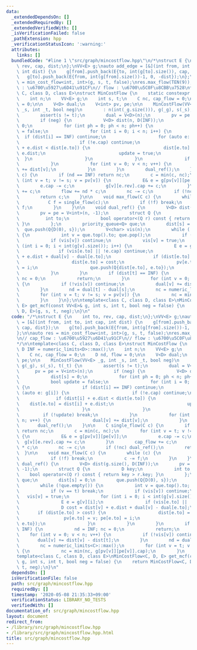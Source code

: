 ```yaml
---
data:
  _extendedDependsOn: []
  _extendedRequiredBy: []
  _extendedVerifiedWith: []
  _isVerificationFailed: false
  _pathExtension: hpp
  _verificationStatusIcon: ':warning:'
  attributes:
    links: []
  bundledCode: "#line 1 \"src/graph/mincostflow.hpp\"\n/*\nstruct E {\n    int to,\
    \ rev, cap, dist;\n};\nVV<E> g;\nauto add_edge = [&](int from, int to, int cap,\
    \ int dist) {\n    g[from].push_back(E{to, int(g[to].size()), cap, dist});\n \
    \   g[to].push_back(E{from, int(g[from].size())-1, 0, -dist});\n};\n\nauto res\
    \ = min_cost_flow<int, int>(g, s, t, false);\nres.max_flow(TEN(9));\n\n// cap_flow\
    \ : \u6700\u5927\u6D41\u91CF\n// flow : \u6700\u5C0F\u8CBB\u7528\n*/\n\ntemplate<class\
    \ C, class D, class E>\nstruct MinCostFlow {\n    static constexpr D INF = numeric_limits<D>::max();\n\
    \    int n;\n    VV<E> g;\n    int s, t;\n    C nc, cap_flow = 0;\n    D nd, flow\
    \ = 0;\n\n    V<D> dual;\n    V<int> pv, pe;\n\n    MinCostFlow(VV<E> _g, int\
    \ _s, int _t, bool neg)\n        : n(int(_g.size())), g(_g), s(_s), t(_t) {\n\
    \        assert(s != t);\n        dual = V<D>(n);\n        pv = pe = V<int>(n);\n\
    \        if (neg) {\n            V<D> dist(n, D(INF));\n            dist[s] =\
    \ 0;\n            for (int ph = 0; ph < n; ph++) {\n                bool update\
    \ = false;\n                for (int i = 0; i < n; i++) {\n                  \
    \  if (dist[i] == INF) continue;\n                    for (auto e: g[i]) {\n \
    \                       if (!e.cap) continue;\n                        if (dist[i]\
    \ + e.dist < dist[e.to]) {\n                            dist[e.to] = dist[i] +\
    \ e.dist;\n                            update = true;\n                      \
    \  }\n                    }\n                }\n                if (!update) break;\n\
    \            }\n            for (int v = 0; v < n; v++) {\n                dual[v]\
    \ += dist[v];\n            }\n        }\n        dual_ref();\n    }\n\n    C single_flow(C\
    \ c) {\n        if (nd == INF) return nc;\n        c = min(c, nc);\n        for\
    \ (int v = t; v != s; v = pv[v]) {\n            E& e = g[pv[v]][pe[v]];\n    \
    \        e.cap -= c;\n            g[v][e.rev].cap += c;\n        }\n        cap_flow\
    \ += c;\n        flow += nd * c;\n        nc -= c;\n        if (!nc) dual_ref();\n\
    \        return c;\n    }\n\n    void max_flow(C c) {\n        while (c) {\n \
    \           C f = single_flow(c);\n            if (!f) break;\n            c -=\
    \ f;\n        }\n    }\n\n    void dual_ref() {\n        V<D> dist(g.size(), D(INF));\n\
    \        pv = pe = V<int>(n, -1);\n        struct Q {\n            D key;\n  \
    \          int to;\n            bool operator<(Q r) const { return key > r.key;\
    \ }\n        };\n        priority_queue<Q> que;\n        dist[s] = 0;\n      \
    \  que.push(Q{D(0), s});\n        V<char> vis(n);\n        while (!que.empty())\
    \ {\n            int v = que.top().to; que.pop();\n            if (v == t) break;\n\
    \            if (vis[v]) continue;\n            vis[v] = true;\n            for\
    \ (int i = 0; i < int(g[v].size()); i++) {\n                E e = g[v][i];\n \
    \               if (vis[e.to] || !e.cap) continue;\n                D cost = dist[v]\
    \ + e.dist + dual[v] - dual[e.to];\n                if (dist[e.to] > cost) {\n\
    \                    dist[e.to] = cost;\n                    pv[e.to] = v; pe[e.to]\
    \ = i;\n                    que.push(Q{dist[e.to], e.to});\n                }\n\
    \            }\n        }\n        if (dist[t] == INF) {\n            nd = INF;\
    \ nc = 0;\n            return;\n        }\n        for (int v = 0; v < n; v++)\
    \ {\n            if (!vis[v]) continue;\n            dual[v] += dist[v] - dist[t];\n\
    \        }\n        nd = dual[t] - dual[s];\n        nc = numeric_limits<C>::max();\n\
    \        for (int v = t; v != s; v = pv[v]) {\n            nc = min(nc, g[pv[v]][pe[v]].cap);\n\
    \        }\n    }\n};\n\ntemplate<class C, class D, class E>\nMinCostFlow<C, D,\
    \ E> get_mcf(const VV<E>& g, int s, int t, bool neg = false) {\n    return MinCostFlow<C,\
    \ D, E>(g, s, t, neg);\n}\n"
  code: "/*\nstruct E {\n    int to, rev, cap, dist;\n};\nVV<E> g;\nauto add_edge\
    \ = [&](int from, int to, int cap, int dist) {\n    g[from].push_back(E{to, int(g[to].size()),\
    \ cap, dist});\n    g[to].push_back(E{from, int(g[from].size())-1, 0, -dist});\n\
    };\n\nauto res = min_cost_flow<int, int>(g, s, t, false);\nres.max_flow(TEN(9));\n\
    \n// cap_flow : \u6700\u5927\u6D41\u91CF\n// flow : \u6700\u5C0F\u8CBB\u7528\n\
    */\n\ntemplate<class C, class D, class E>\nstruct MinCostFlow {\n    static constexpr\
    \ D INF = numeric_limits<D>::max();\n    int n;\n    VV<E> g;\n    int s, t;\n\
    \    C nc, cap_flow = 0;\n    D nd, flow = 0;\n\n    V<D> dual;\n    V<int> pv,\
    \ pe;\n\n    MinCostFlow(VV<E> _g, int _s, int _t, bool neg)\n        : n(int(_g.size())),\
    \ g(_g), s(_s), t(_t) {\n        assert(s != t);\n        dual = V<D>(n);\n  \
    \      pv = pe = V<int>(n);\n        if (neg) {\n            V<D> dist(n, D(INF));\n\
    \            dist[s] = 0;\n            for (int ph = 0; ph < n; ph++) {\n    \
    \            bool update = false;\n                for (int i = 0; i < n; i++)\
    \ {\n                    if (dist[i] == INF) continue;\n                    for\
    \ (auto e: g[i]) {\n                        if (!e.cap) continue;\n          \
    \              if (dist[i] + e.dist < dist[e.to]) {\n                        \
    \    dist[e.to] = dist[i] + e.dist;\n                            update = true;\n\
    \                        }\n                    }\n                }\n       \
    \         if (!update) break;\n            }\n            for (int v = 0; v <\
    \ n; v++) {\n                dual[v] += dist[v];\n            }\n        }\n \
    \       dual_ref();\n    }\n\n    C single_flow(C c) {\n        if (nd == INF)\
    \ return nc;\n        c = min(c, nc);\n        for (int v = t; v != s; v = pv[v])\
    \ {\n            E& e = g[pv[v]][pe[v]];\n            e.cap -= c;\n          \
    \  g[v][e.rev].cap += c;\n        }\n        cap_flow += c;\n        flow += nd\
    \ * c;\n        nc -= c;\n        if (!nc) dual_ref();\n        return c;\n  \
    \  }\n\n    void max_flow(C c) {\n        while (c) {\n            C f = single_flow(c);\n\
    \            if (!f) break;\n            c -= f;\n        }\n    }\n\n    void\
    \ dual_ref() {\n        V<D> dist(g.size(), D(INF));\n        pv = pe = V<int>(n,\
    \ -1);\n        struct Q {\n            D key;\n            int to;\n        \
    \    bool operator<(Q r) const { return key > r.key; }\n        };\n        priority_queue<Q>\
    \ que;\n        dist[s] = 0;\n        que.push(Q{D(0), s});\n        V<char> vis(n);\n\
    \        while (!que.empty()) {\n            int v = que.top().to; que.pop();\n\
    \            if (v == t) break;\n            if (vis[v]) continue;\n         \
    \   vis[v] = true;\n            for (int i = 0; i < int(g[v].size()); i++) {\n\
    \                E e = g[v][i];\n                if (vis[e.to] || !e.cap) continue;\n\
    \                D cost = dist[v] + e.dist + dual[v] - dual[e.to];\n         \
    \       if (dist[e.to] > cost) {\n                    dist[e.to] = cost;\n   \
    \                 pv[e.to] = v; pe[e.to] = i;\n                    que.push(Q{dist[e.to],\
    \ e.to});\n                }\n            }\n        }\n        if (dist[t] ==\
    \ INF) {\n            nd = INF; nc = 0;\n            return;\n        }\n    \
    \    for (int v = 0; v < n; v++) {\n            if (!vis[v]) continue;\n     \
    \       dual[v] += dist[v] - dist[t];\n        }\n        nd = dual[t] - dual[s];\n\
    \        nc = numeric_limits<C>::max();\n        for (int v = t; v != s; v = pv[v])\
    \ {\n            nc = min(nc, g[pv[v]][pe[v]].cap);\n        }\n    }\n};\n\n\
    template<class C, class D, class E>\nMinCostFlow<C, D, E> get_mcf(const VV<E>&\
    \ g, int s, int t, bool neg = false) {\n    return MinCostFlow<C, D, E>(g, s,\
    \ t, neg);\n}\n"
  dependsOn: []
  isVerificationFile: false
  path: src/graph/mincostflow.hpp
  requiredBy: []
  timestamp: '2020-05-08 21:35:33+09:00'
  verificationStatus: LIBRARY_NO_TESTS
  verifiedWith: []
documentation_of: src/graph/mincostflow.hpp
layout: document
redirect_from:
- /library/src/graph/mincostflow.hpp
- /library/src/graph/mincostflow.hpp.html
title: src/graph/mincostflow.hpp
---
```


